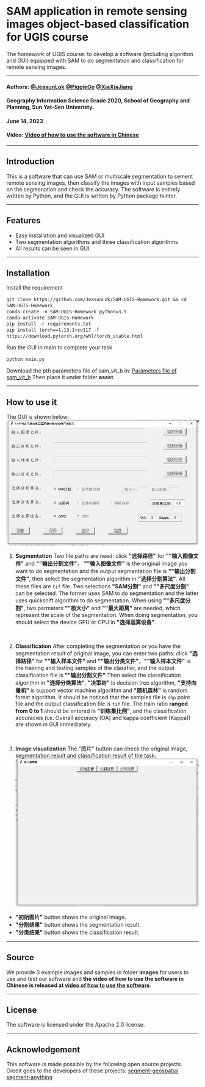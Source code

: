 # SAM application in remote sensing images object-based classification for UGIS course
The homework of UGIS course: to develop a software (including algorithm and GUI) equipped with SAM to do segmentation and classification for remote sensing images.
***
#### Authors: [@JeasunLok](https://github.com/JeasunLok) [@PiggieGo](https://github.com/PiggieGo) [@XiaXiaJiang](https://github.com/XiaxiaJiang)
#### Geography Information Science Grade 2020, School of Geography and Planning, Sun Yat-Sen Univeristy.
#### June 14, 2023
#### Video: [Video of how to use the software in Chinese](https://www.bilibili.com/video/BV19V411T7UD/?vd_source=37637236b9378fa05cf47dbdc81be5df)
***
## Introduction
This is a software that can use SAM or multiscale segmentation to sement remote sensing images, then classify the images with input samples based on the segmenation and check the accuracy. 
The software is entirely written by Python, and the GUI is written by Python package tkinter.
***
## Features
* Easy installation and visualized GUI
* Two segmentation algorithms and three classification algorithms
* All results can be seen in GUI
***
## Installation
Install the requirement
```
git clone https://github.com/JeasunLok/SAM-UGIS-Homework.git && cd SAM-UGIS-Homework
conda create -n SAM-UGIS-Homework python=3.9
conda activate SAM-UGIS-Homework
pip install -r requirements.txt
pip install torch==1.13.1+cu117 -f https://download.pytorch.org/whl/torch_stable.html
```
Run the GUI in main to complete your task
```
python main.py
```
Download the pth parameters file of sam_vit_b in:
[Parameters file of sam_vit_b](https://dl.fbaipublicfiles.com/segment_anything/sam_vit_b_01ec64.pth)
Then place it under folder <b>asset</b>.
***
## How to use it
The GUI is shown below:
![GUI](/asset/GUI_show.png#pic_center=400x)
1. <b>Segmentation</b>
Two file paths are need: click <b>"选择路径"</b> for <b>""输入图像文件"</b> and <b>""输出分割文件"</b>， <b>""输入图像文件"</b> is the original image you want to do segmentation and the output segmentation file is <b>""输出分割文件"</b>, then select the segmentation algorithm in <b>"选择分割算法"</b>. All these files are `tif` file.
Two selections <b>"SAM分割"</b> and <b>""多尺度分割"</b> can be selected. The former uses SAM to do segmentation and the latter uses quickshift algorithm to do segmentation. When using <b>""多尺度分割"</b>, two parmaters <b>""核大小"</b> and <b>""最大距离"</b> are needed, which represent the scale of the segmentation.
When doing segmentation, you should select the device GPU or CPU in <b>"选择运算设备"</b>.
<br>

2. <b>Classification</b>
After completing the segmentation or you have the segmentation result of original image, you can enter two paths: click <b>"选择路径"</b> for <b>""输入样本文件"</b> and <b>""输出分类文件"</b>，<b>""输入样本文件"</b> is the training and testing samples of the classfier, and the output classification file is <b>""输出分割文件"</b>
Then select the classification algorithm in <b>"选择分类算法"</b>, <b>"决策树"</b> is decision tree algorithm, <b>"支持向量机"</b> is support vector machine algorithm and <b>"随机森林"</b> is random forest algorithm. It should be noticed that the samples file is `shp` point file and the output classification file is `tif` file.
The train ratio <b>ranged from 0 to 1</b> should be entered in <b>"训练集比例"</b>, and the classification accuracies (i.e. Overall accuracy (OA) and kappa coefficient (Kappa)) are shown in GUI immediately.
<br>

3. <b>Image visualization</b>
The "图片" button can check the original image, segmentation result and classification result of the task:
![Image](/asset/Image_show.png#pic_center=400x)
* <b>"初始图片"</b> button shows the original image.
* <b>"分割结果"</b> button shows the segmentation result.
* <b>"分类结果"</b> button shows the classification result.
***
## Source
We provide 3 example images and samples in folder <b>images</b> for users to use and test our software and <b>the video of how to use the software in Chinese is released at [video of how to use the software](https://www.bilibili.com/video/BV19V411T7UD/?vd_source=37637236b9378fa05cf47dbdc81be5df)</b>.
***
## License
The software is licensed under the Apache 2.0 license.
***
## Acknowledgement
This software is made possible by the following open source projects. Credit goes to the developers of these projects: 
[segment-geospatial](https://github.com/opengeos/segment-geospatial)  
[segment-anything](https://github.com/facebookresearch/segment-anything)  